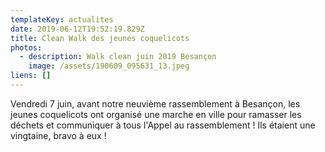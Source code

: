 ```yaml
---
templateKey: actualites
date: 2019-06-12T19:52:19.829Z
title: Clean Walk des jeunes coquelicots
photos:
  - description: Walk clean juin 2019 Besançon
    image: /assets/190609_095631_13.jpeg
liens: []
---
```

Vendredi 7 juin, avant notre neuvième rassemblement à Besançon, les jeunes coquelicots ont organisé une marche en ville pour ramasser les déchets et communiquer à tous l'Appel au rassemblement ! Ils étaient une vingtaine, bravo à eux !
